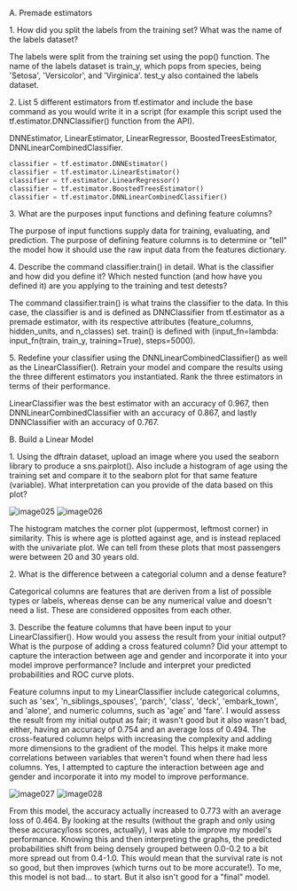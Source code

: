 
A. Premade estimators

1\. How did you split the labels from the training set? What was the name of the labels dataset?

The labels were split from the training set using the pop() function. The name of the labels dataset is train_y, which pops from species, being 'Setosa', 'Versicolor', and 'Virginica'. test_y also contained the labels dataset.

2\. List 5 different estimators from tf.estimator and include the base command as you would write it in a script (for example this script used the tf.estimator.DNNClassifier() function from the API).

DNNEstimator, LinearEstimator, LinearRegressor, BoostedTreesEstimator, DNNLinearCombinedClassifier.

```python
classifier = tf.estimator.DNNEstimator()
classifier = tf.estimator.LinearEstimator()
classifier = tf.estimator.LinearRegressor()
classifier = tf.estimator.BoostedTreesEstimator()
classifier = tf.estimator.DNNLinearCombinedClassifier()
```

3\. What are the purposes input functions and defining feature columns?

The purpose of input functions supply data for training, evaluating, and prediction. The purpose of defining feature columns is to determine or "tell" the model how it should use the raw input data from the features dictionary.

4\. Describe the command classifier.train() in detail. What is the classifier and how did you define it? Which nested function (and how have you defined it) are you applying to the training and test detests?

The command classifier.train() is what trains the classifier to the data. In this case, the classifier is and is defined as DNNClassifier from tf.estimator as a premade estimator, with its respective attributes (feature_columns, hidden_units, and n_classes) set. train() is defined with (input_fn=lambda: input_fn(train, train_y, training=True), steps=5000).

5\. Redefine your classifier using the DNNLinearCombinedClassifier() as well as the LinearClassifier(). Retrain your model and compare the results using the three different estimators you instantiated. Rank the three estimators in terms of their performance.

LinearClassifier was the best estimator with an accuracy of 0.967, then DNNLinearCombinedClassifier with an accuracy of 0.867, and lastly DNNClassifier with an accuracy of 0.767.

B. Build a Linear Model

1\. Using the dftrain dataset, upload an image where you used the seaborn library to produce a sns.pairplot(). Also include a histogram of age using the training set and compare it to the seaborn plot for that same feature (variable). What interpretation can you provide of the data based on this plot?

![image025](https://github.com/dshuangg/responses/raw/master/image025.png)
![image026](https://github.com/dshuangg/responses/raw/master/image026.png)

The histogram matches the corner plot (uppermost, leftmost corner) in similarity. This is where age is plotted against age, and is instead replaced with the univariate plot. We can tell from these plots that most passengers were between 20 and 30 years old.

2\. What is the difference between a categorial column and a dense feature?

Categorical columns are features that are deriven from a list of possible types or labels, whereas dense can be any numerical value and doesn't need a list. These are considered opposites from each other.

3\. Describe the feature columns that have been input to your LinearClassifier(). How would you assess the result from your initial output? What is the purpose of adding a cross featured column? Did your attempt to capture the interaction between age and gender and incorporate it into your model improve performance? Include and interpret your predicted probabilities and ROC curve plots.

Feature columns input to my LinearClassifier include categorical columns, such as 'sex', 'n_siblings_spouses', 'parch', 'class', 'deck', 'embark_town', and 'alone', and numeric columns, such as 'age' and 'fare'. I would assess the result from my initial output as fair; it wasn't good but it also wasn't bad, either, having an accuracy of 0.754 and an average loss of 0.494. The cross-featured column helps with increasing the complexity and adding more dimensions to the gradient of the model. This helps it make more correlations between variables that weren't found when there had less columns. Yes, I attempted to capture the interaction between age and gender and incorporate it into my model to improve performance. 

![image027](https://github.com/dshuangg/responses/raw/master/image027.png)
![image028](https://github.com/dshuangg/responses/raw/master/image028.png)

From this model, the accuracy actually increased to 0.773 with an average loss of 0.464. By looking at the results (without the graph and only using these accuracy/loss scores, actually), I was able to improve my model's performance. Knowing this and then interpreting the graphs, the predicted probabilities shift from being densely grouped between 0.0-0.2 to a bit more spread out from 0.4-1.0. This would mean that the survival rate is not so good, but then improves (which turns out to be more accurate!). To me, this model is not bad... to start. But it also isn't good for a "final" model.

